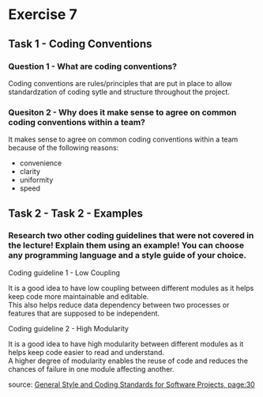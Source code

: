 # Exercise 7 

## Task 1 - Coding Conventions 

### Question 1 - What are coding conventions?

Coding conventions are rules/principles that are put in place to allow standardzation of coding sytle and structure throughout the project.

### Quesiton 2 - Why does it make sense to agree on common coding conventions within a team?

It makes sense to agree on common coding conventions within a team because of the following reasons:

- convenience
- clarity
- uniformity
- speed

## Task 2 - Task 2 - Examples

### Research two other coding guidelines that were not covered in the lecture! Explain them using an example! You can choose any programming language and a style guide of your choice.

Coding guideline 1 - Low Coupling

It is a good idea to have low coupling between different modules as it helps keep code more maintainable and editable.      
This also helps reduce data dependency between two processes or features that are supposed to be independent.

Coding guideline 2 - High Modularity

It is a good idea to have high modularity between different modules as it helps keep code easier to read and understand.    
A higher degree of modularity enables the reuse of code and reduces the chances of failure in one module affecting another.

source: [General Style and Coding Standards for Software Projects, page:30](https://cse.buffalo.edu/~rapaport/code.documentation.Excerpts.pdf)

